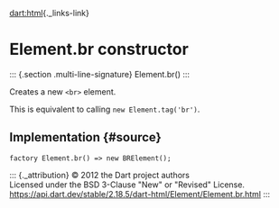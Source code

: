 [dart:html](../../dart-html/dart-html-library){._links-link}

Element.br constructor
======================

::: {.section .multi-line-signature}
Element.br()
:::

Creates a new `<br>` element.

This is equivalent to calling `new Element.tag('br')`.

Implementation {#source}
--------------

``` {.language-dart data-language="dart"}
factory Element.br() => new BRElement();
```

::: {._attribution}
© 2012 the Dart project authors\
Licensed under the BSD 3-Clause \"New\" or \"Revised\" License.\
<https://api.dart.dev/stable/2.18.5/dart-html/Element/Element.br.html>
:::
